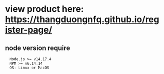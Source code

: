 # view product here: https://thangduongnfq.github.io/register-page/

## node version require

```
  Node.js >= v14.17.4
  NPM >= v6.14.14
  OS: Linux or MacOS

```
